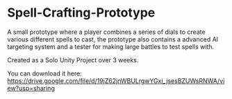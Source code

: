 # Spell-Crafting-Prototype
A small prototype where a player combines a series of dials to create various different spells to cast, the prototype also contains a advanced AI targeting system and a tester for making large battles to test spells with.

Created as a Solo Unity Project over 3 weeks.

You can download it here: https://drive.google.com/file/d/19jZ62jnWBULrgwYGxi_jsesBZUWsRNWA/view?usp=sharing
